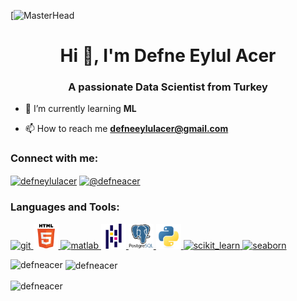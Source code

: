 [![MasterHead](![image](https://github.com/defneacer/defneacer/assets/139644261/1ba9b3d2-c237-469d-b1e9-b64058987197))

<h1 align="center">Hi 👋, I'm Defne Eylul Acer</h1>
<h3 align="center">A passionate Data Scientist from Turkey</h3>

- 🌱 I’m currently learning **ML**

- 📫 How to reach me **defneeylulacer@gmail.com**

<h3 align="left">Connect with me:</h3>
<p align="left">
<a href="https://linkedin.com/in/defneylulacer" target="blank"><img align="center" src="https://raw.githubusercontent.com/rahuldkjain/github-profile-readme-generator/master/src/images/icons/Social/linked-in-alt.svg" alt="defneylulacer" height="30" width="40" /></a>
<a href="https://medium.com/@defneacer" target="blank"><img align="center" src="https://raw.githubusercontent.com/rahuldkjain/github-profile-readme-generator/master/src/images/icons/Social/medium.svg" alt="@defneacer" height="30" width="40" /></a>
</p>

<h3 align="left">Languages and Tools:</h3>
<p align="left"> <a href="https://git-scm.com/" target="_blank" rel="noreferrer"> <img src="https://www.vectorlogo.zone/logos/git-scm/git-scm-icon.svg" alt="git" width="40" height="40"/> </a> <a href="https://www.w3.org/html/" target="_blank" rel="noreferrer"> <img src="https://raw.githubusercontent.com/devicons/devicon/master/icons/html5/html5-original-wordmark.svg" alt="html5" width="40" height="40"/> </a> <a href="https://www.mathworks.com/" target="_blank" rel="noreferrer"> <img src="https://upload.wikimedia.org/wikipedia/commons/2/21/Matlab_Logo.png" alt="matlab" width="40" height="40"/> </a> <a href="https://pandas.pydata.org/" target="_blank" rel="noreferrer"> <img src="https://raw.githubusercontent.com/devicons/devicon/2ae2a900d2f041da66e950e4d48052658d850630/icons/pandas/pandas-original.svg" alt="pandas" width="40" height="40"/> </a> <a href="https://www.postgresql.org" target="_blank" rel="noreferrer"> <img src="https://raw.githubusercontent.com/devicons/devicon/master/icons/postgresql/postgresql-original-wordmark.svg" alt="postgresql" width="40" height="40"/> </a> <a href="https://www.python.org" target="_blank" rel="noreferrer"> <img src="https://raw.githubusercontent.com/devicons/devicon/master/icons/python/python-original.svg" alt="python" width="40" height="40"/> </a> <a href="https://scikit-learn.org/" target="_blank" rel="noreferrer"> <img src="https://upload.wikimedia.org/wikipedia/commons/0/05/Scikit_learn_logo_small.svg" alt="scikit_learn" width="40" height="40"/> </a> <a href="https://seaborn.pydata.org/" target="_blank" rel="noreferrer"> <img src="https://seaborn.pydata.org/_images/logo-mark-lightbg.svg" alt="seaborn" width="40" height="40"/> </a> </p>

<p><img align="left" src="https://github-readme-stats.vercel.app/api/top-langs?username=defneacer&show_icons=true&locale=en&layout=compact" alt="defneacer" /></p>

<p>&nbsp;<img align="center" src="https://github-readme-stats.vercel.app/api?username=defneacer&show_icons=true&locale=en" alt="defneacer" /></p>

<p><img align="center" src="https://github-readme-streak-stats.herokuapp.com/?user=defneacer&" alt="defneacer" /></p>
